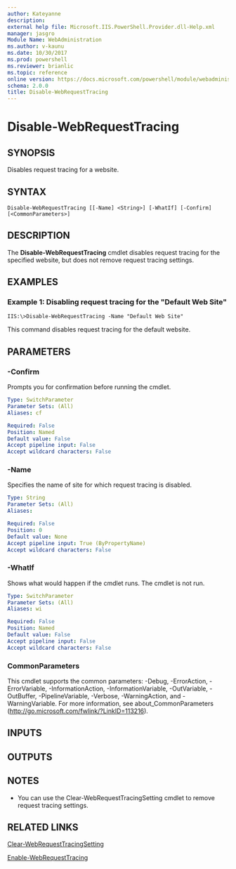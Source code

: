 ```yaml
---
author: Kateyanne
description: 
external help file: Microsoft.IIS.PowerShell.Provider.dll-Help.xml
manager: jasgro
Module Name: WebAdministration
ms.author: v-kaunu
ms.date: 10/30/2017
ms.prod: powershell
ms.reviewer: brianlic
ms.topic: reference
online version: https://docs.microsoft.com/powershell/module/webadministration/disable-webrequesttracing?view=windowsserver2012r2-ps&wt.mc_id=ps-gethelp
schema: 2.0.0
title: Disable-WebRequestTracing
---
```


# Disable-WebRequestTracing

## SYNOPSIS
Disables request tracing for a website.

## SYNTAX

```
Disable-WebRequestTracing [[-Name] <String>] [-WhatIf] [-Confirm] [<CommonParameters>]
```

## DESCRIPTION
The **Disable-WebRequestTracing** cmdlet disables request tracing for the specified website, but does not remove request tracing settings.

## EXAMPLES

### Example 1: Disabling request tracing for the "Default Web Site"
```
IIS:\>Disable-WebRequestTracing -Name "Default Web Site"
```

This command disables request tracing for the default website.

## PARAMETERS

### -Confirm
Prompts you for confirmation before running the cmdlet.

```yaml
Type: SwitchParameter
Parameter Sets: (All)
Aliases: cf

Required: False
Position: Named
Default value: False
Accept pipeline input: False
Accept wildcard characters: False
```

### -Name
Specifies the name of site for which request tracing is disabled.

```yaml
Type: String
Parameter Sets: (All)
Aliases: 

Required: False
Position: 0
Default value: None
Accept pipeline input: True (ByPropertyName)
Accept wildcard characters: False
```

### -WhatIf
Shows what would happen if the cmdlet runs.
The cmdlet is not run.

```yaml
Type: SwitchParameter
Parameter Sets: (All)
Aliases: wi

Required: False
Position: Named
Default value: False
Accept pipeline input: False
Accept wildcard characters: False
```

### CommonParameters
This cmdlet supports the common parameters: -Debug, -ErrorAction, -ErrorVariable, -InformationAction, -InformationVariable, -OutVariable, -OutBuffer, -PipelineVariable, -Verbose, -WarningAction, and -WarningVariable. For more information, see about_CommonParameters (http://go.microsoft.com/fwlink/?LinkID=113216).

## INPUTS

## OUTPUTS

## NOTES
* You can use the Clear-WebRequestTracingSetting cmdlet to remove request tracing settings.

## RELATED LINKS

[Clear-WebRequestTracingSetting](./Clear-WebRequestTracingSetting.md)

[Enable-WebRequestTracing](./Enable-WebRequestTracing.md)

